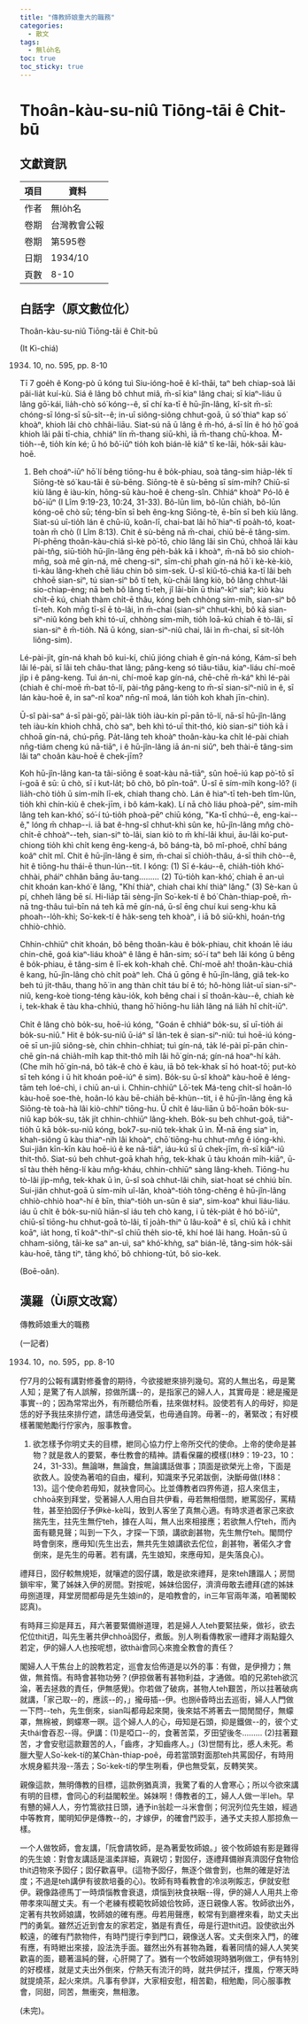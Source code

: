 ```yaml
---
title: "傳教師娘重大的職務"
categories:
  - 散文
tags:
  - 無lo̍h名
toc: true
toc_sticky: true
---
```


# Thoân-kàu-su-niû Tiōng-tāi ê Chit-bū

## 文獻資訊

| 項目 | 資料 |
|---|---|
| 作者 | 無lo̍h名 |
| 卷期 | 台灣教會公報 |
| 卷期 | 第595卷 |
| 日期 | 1934/10 |
| 頁數 | 8-10 |

## 白話字（原文數位化）

Thoân-kàu-su-niû Tiōng-tāi ê Chit-bū

(It Kì-chiá)

1934. 10, no. 595, pp. 8-10

Tī 7 goe̍h ê Kong-pò ū kóng tuì Siu-ióng-hoē ê kî-thāi, taⁿ beh chiap-soà lâi pâi-lia̍t kuí-kù. Siá ê lâng bô chhut miâ, m̄-sī kiaⁿ lâng chai; sī kiaⁿ-liáu ū lâng gō͘-kái, lia̍h-chò só͘ kóng--ê, sī chí ka-tī ê hū-jîn-lâng, kî-si̍t m̄-sī: chóng-sī lóng-sī sū-si̍t--ê; in-uī siông-siông chhut-goā, ū só͘ thiaⁿ kap só͘ khoàⁿ, khioh lâi chò chhâi-liāu. Siat-sú nā ū lâng ê m̄-hó, á-sī lín ê hó hō͘ goá khioh lâi pâi tī-chia, chhiáⁿ lín m̄-thang siū-khì, iā m̄-thang chū-khoa. M̄-tio̍h--ê, tio̍h kín ké; ū hó bô͘-iūⁿ tio̍h koh bián-lē kiâⁿ tī ke-lāi, ho̍k-sāi kàu-hoē.

1. Beh choáⁿ-iūⁿ hō͘ lí bêng tiōng-hu ê bo̍k-phiau, soà tâng-sim hia̍p-le̍k tī Siōng-tè só͘ kau-tāi ê sù-bēng. Siōng-tè ê sù-bēng sī sím-mi̍h? Chiū-sī kiù lâng ê iàu-kín, hōng-sū kàu-hoē ê cheng-sîn. Chhiáⁿ khoàⁿ Pó-lô ê bô͘-iūⁿ (I Lîm 9:19-23, 10:24, 31-33). Bô-lūn lim, bô-lūn chia̍h, bô-lūn kóng-oē chò sū; téng-bīn sī beh êng-kng Siōng-tè, ē-bīn sī beh kiù lâng. Siat-sú uī-tio̍h lán ê chū-iû, koân-lī, chai-bat lâi hō͘ hiaⁿ-tī poa̍h-tó, koat-toàn m̄ chò (I Lîm 8:13). Chit ê sù-bēng nā m̄-chai, chiū bē-ē tâng-sim. Pí-phēng thoân-kàu-chiá sì-kè pò͘-tō, chio lâng lâi sìn Chú, chhoā lâi kàu pài-tn̂g, siū-tio̍h hū-jîn-lâng ēng pe̍h-ba̍k kā i khoàⁿ, m̄-nā bô sio chioh-mn̄g, soà mē gín-ná, mē cheng-siⁿ, sīm-chì phah gín-ná hō͘ i kè-kè-kiò, tì-kàu lâng-kheh chē liáu chin bô sim-sek. Ū-sî kiû-tō-chiá ka-tī lâi beh chhoē sian-siⁿ, tú sian-siⁿ bô tī teh, kù-chāi lâng kiò, bô lâng chhut-lâi sio-chiap-èng; nā beh bô lâng tī-teh, jî lāi-bīn ū thiaⁿ-kìⁿ siaⁿ; kiò kàu chi̍t-ē kú, chiah thàm chi̍t-ē thâu, kóng beh chhòng sím-mi̍h, sian-siⁿ bô tī-teh. Koh mn̄g tī-sî ē tò-lâi, ìn m̄-chai (sian-siⁿ chhut-khì, bô kā sian-siⁿ-niû kóng beh khì tó-uī, chhòng sím-mi̍h, tio̍h loā-kú chiah ē tò-lâi, sī sian-siⁿ ê m̄-tio̍h. Nā ū kóng, sian-siⁿ-niû chai, lâi ìn m̄-chai, sī sit-lo̍h liông-sim).

Lé-pài-ji̍t, gín-ná khah bô kui-kí, chiū jióng chiah ê gín-ná kóng, Kám-sī beh lâi lé-pài, sī lâi teh châu-that lâng; pâng-keng só tiâu-tiâu, kiaⁿ-liáu chí-moē ji̍p i ê pâng-keng. Tuì án-ni, chí-moē kap gín-ná, chē-chē m̄-káⁿ khì lé-pài (chiah ê chí-moē m̄-bat tō-lí, pài-tn̂g pâng-keng to m̄-sī sian-siⁿ-niû in ê, sī lán kàu-hoē ê, in saⁿ-nî koaⁿ nn̄g-nî moá, lán tio̍h koh khah jīn-chin).

Ū-sî pài-saⁿ á-sī pài-gō͘, pài-la̍k tio̍h iàu-kín pī-pān tō-lí, nā-sī hū-jîn-lâng teh iàu-kín khioh chhâ, chò saⁿ, beh khì tó-uī thit-thó, kiò sian-siⁿ tio̍h kā i chhoā gín-ná, chú-pn̄g. Pa̍t-lâng teh khoàⁿ thoân-kàu-ka chi̍t lé-pài chiah nn̄g-tiám cheng kú nā-tiāⁿ, i ê hū-jîn-lâng iā án-ni siūⁿ, beh thài-ē tâng-sim lâi taⁿ choân kàu-hoē ê chek-jīm?

Koh hū-jîn-lâng kan-ta tâi-siōng ê soat-kàu nā-tiāⁿ, sûn hoē-iú kap pò͘-tō sī í-goā ê sū: ū chò, sī i kut-la̍t; bô chò, bô pîn-toāⁿ. Ū-sî ē sím-mi̍h kong-lô? (i lia̍h-chò tio̍h ū sím-mi̍h lī-ek, chiah thang chò. Lán ê hiaⁿ-tī teh-beh tîm-lûn, tio̍h khì chín-kiù ê chek-jīm, i bô kám-kak). Lí nā chò liáu phoà-pēⁿ, sím-mi̍h lâng teh kan-khó͘, só͘-í tú-tio̍h phoà-pēⁿ chiū kóng, "Ka-tī chhú--ê, eng-kai--ê," lóng m̄ chhap--i. iā bat ê-hng-sî chhut-khì sûn ke, hū-jîn-lâng mn̂g chò-chi̍t-ē chhoàⁿ--teh, sian-siⁿ tò-lâi, sian kiò to m̄ khí-lâi khui, āu-lâi ko͘-put-chiong tio̍h khì chi̍t keng êng-keng-á, bô báng-tà, bô mî-phoē, chhī báng koâⁿ chi̍t mî. Chit ê hū-jîn-lâng ê sim, m̄-chai sī chio̍h-thâu, á-sī thih chò--ê, hit ê tiōng-hu thái-ē thun-lún--tit. I kóng: (1) Sī é-káu--ê, chia̍h-tio̍h khó͘-chhài, pháiⁿ chhân bāng āu-tang......... (2) Tú-tio̍h kan-khó͘, chiah ē an-uì chit khoán kan-khó͘ ê lâng, "Khí thiàⁿ, chiah chai khí thiàⁿ lâng." (3) Sè-kan ū pí, chheh lâng bē sí. Hi-lia̍p tāi sèng-jîn So͘-kek-tí ê bó͘ Chàn-thiap-poê, m̄-nā tng-thâu tuì-bīn ná teh kā mē gín-ná, ū-sî ēng chuí kui seng-khu kā phoah--lo̍h-khì; So͘-kek-tí ê ha̍k-seng teh khoàⁿ, i iā bô siū-khì, hoán-tńg chhiò-chhiò.

Chhin-chhiūⁿ chit khoán, bô bêng thoân-kàu ê bo̍k-phiau, chit khoán lē iáu chin-chē, goá kiaⁿ-liáu khoàⁿ ê lâng ē hân-sim; só͘-í taⁿ beh lâi kóng ū bêng ê bo̍k-phiau, ē tâng-sim ê lī-ek koh-khah chē. Chí-moē ah! thoân-kàu-chiá ê kang, hū-jîn-lâng chò chi̍t poàⁿ leh. Chá ū gōng ê hū-jîn-lâng, giâ tek-ko beh tú ji̍t-thâu, thang hō͘ in ang thàn chi̍t táu bí ē tó; hô-hòng lia̍t-uī sian-siⁿ-niû, keng-koè tiong-téng kàu-io̍k, koh bêng chai i sī thoân-kàu--ê, chiah kè i, tek-khak ē tàu kha-chhiú, thang hō͘ hiōng-hu lia̍h lâng ná lia̍h hî chi̍t-iūⁿ.

Chi̍t ê lâng chò bo̍k-su, hoē-iú kóng, "Goán ē chhiáⁿ bo̍k-su, sī uī-tio̍h ái bo̍k-su-niû." Hit ê bo̍k-su-niû ū-iáⁿ sī lân-tek ê sian-siⁿ-niû: tuì hoē-iú kóng-oē sī un-jiû siông-sè, chin chhin-chhiat; tuì gín-ná, ta̍k lé-pài pī-pān chin-chē gín-ná chia̍h-mi̍h kap thit-thô mi̍h lâi hō͘ gín-ná; gín-ná hoaⁿ-hí ka̍h. (Che mi̍h hō͘ gín-ná, bô ta̍k-ê chò ē kàu, iā bô tek-khak sī hó hoat-tō͘; put-kò sī teh kóng i ū hit khoán poê-iúⁿ ê sim). Bo̍k-su ū-sî khoàⁿ kàu-hoē ê léng-tām teh loé-chì, i chiū an-uì i. Chhin-chhiūⁿ Lō͘-tek Má-teng chi̍t-sî hoân-ló kàu-hoē soe-thè, hoân-ló kàu bē-chia̍h bē-khùn--tit, i ê hū-jîn-lâng ēng kā Siōng-tè toà-hà lâi kiò-chhíⁿ tiōng-hu. Ū chi̍t ê láu-liān ū bô͘-hoān bo̍k-su-niû kap bo̍k-su, ta̍k ji̍t chhin-chhiūⁿ lâng-kheh. Bo̍k-su beh chhut-goā, tiāⁿ-tio̍h ū kā bo̍k-su-niû kóng, bok7-su-niû tek-khak ū ìn. M̄-nā ēng siaⁿ ìn, khah-siông ū kàu thiaⁿ-nih lâi khoàⁿ, chō͘ tiōng-hu chhut-mn̂g ê ióng-khì. Sui-jiân kīn-kīn kàu hoē-iú ê ke nā-tiāⁿ, iáu-kú sī ū chek-jīm, m̄-sī kiâⁿ-iû thit-thô. Siat-sú beh chhut-goā khah hn̄g, tek-khak ū tàu khoán mi̍h-kiāⁿ, ū-sî tàu the̍h hêng-lí kàu mn̂g-kháu, chhin-chhiūⁿ sàng lâng-kheh. Tiōng-hu tò-lâi ji̍p-mn̂g, tek-khak ū ìn, ū-sî soà chhut-lâi chih, siat-hoat sé chhiú bīn. Sui-jiân chhut-goā ū sím-mi̍h uî-lân, khoàⁿ-tio̍h tông-chêng ê hū-jîn-lâng chhiò-chhiò hoaⁿ-hí ê bīn, thiaⁿ-tio̍h un-sûn ê siaⁿ, sim-koaⁿ khui liáu-liáu. iáu ū chi̍t ê bo̍k-su-niû hiān-sî iáu teh chò kang, i ū te̍k-pia̍t ê hó bô͘-iūⁿ, chiū-sī tiōng-hu chhut-goā tò-lâi, tī joa̍h-thiⁿ ū lâu-koāⁿ ê sî, chiū kā i chhit koāⁿ, ia̍t hong, tī koâⁿ-thiⁿ-sî chiū the̍h sio-tē, khí hoé lâi hang. Hoān-sū ū chham-siông, tāi-ke saⁿ an-uì, saⁿ khó͘-khǹg, saⁿ bián-lē, tâng-sim ho̍k-sāi kàu-hoē, tâng tiⁿ, tâng khó͘, bô chhiong-tu̍t, bô sio-kek.

(Boē-oân).

## 漢羅（Ùi原文改寫）

傳教師娘重大的職務

(一記者)

1934. 10，no. 595，pp. 8-10

佇7月的公報有講對修養會的期待，今欲接紲來排列幾句。寫的人無出名，毋是驚人知；是驚了有人誤解，掠做所講--的，是指家己的婦人人，其實毋是：總是攏是事實--的；因為常常出外，有所聽佮所看，抾來做材料。設使若有人的毋好，抑是恁的好予我抾來排佇遮，請恁毋通受氣，也毋通自誇。毋著--的，著緊改；有好模樣著閣勉勵行佇家內，服事教會。

1. 欲怎樣予你明丈夫的目標，紲同心協力佇上帝所交代的使命。上帝的使命是甚物？就是救人的要緊，奉仕教會的精神。請看保羅的模樣(I林9：19-23，10：24，31-33)。無論啉，無論食，無論講話做事；頂面是欲榮光上帝，下面是欲救人。設使為著咱的自由，權利，知識來予兄弟跋倒，決斷毋做(I林8：13)。這个使命若毋知，就袂會同心。比並傳教者四界佈道，招人來信主，chhoā來到拜堂，受著婦人人用白目共伊看，毋若無相借問，紲罵囡仔，罵精牲，甚至拍囡仔予伊kè-kè叫，致到人客坐了真無心適。有時求道者家己來欲揣先生，拄先生無佇teh，據在人叫，無人出來相接應；若欲無人佇teh，而內面有聽見聲；叫到一下久，才探一下頭，講欲創甚物，先生無佇teh。閣問佇時會倒來，應毋知(先生出去，無共先生娘講欲去佗位，創甚物，著偌久才會倒來，是先生的毋著。若有講，先生娘知，來應毋知，是失落良心)。

禮拜日，囡仔較無規矩，就嚷遮的囡仔講，敢是欲來禮拜，是來teh蹧蹋人；房間鎖牢牢，驚了姊妹入伊的房間。對按呢，姊妹佮囡仔，濟濟毋敢去禮拜(遮的姊妹毋捌道理，拜堂房間都毋是先生娘in的，是咱教會的，in三年官兩年滿，咱著閣較認真)。

有時拜三抑是拜五，拜六著要緊備辦道理，若是婦人人teh要緊抾柴，做衫，欲去佗位thit迌，叫先生著共伊chhoā囡仔，煮飯。別人咧看傳教家一禮拜才兩點鐘久若定，伊的婦人人也按呢想，欲thài會同心來擔全教會的責任？

閣婦人人干焦台上的說教若定，巡會友佮佈道是以外的事：有做，是伊搰力；無做，無貧惰。有時會甚物功勞？(伊掠做著有甚物利益，才通做。咱的兄弟teh欲沉淪，著去拯救的責任，伊無感覺)。你若做了破病，甚物人teh艱苦，所以拄著破病就講，「家己取--的，應該--的，」攏毋插--伊。也捌ê昏時出去巡街，婦人人門做一下閂--teh，先生倒來，sian叫都毋起來開，後來姑不將著去一間閒間仔，無蠓罩，無棉被，飼蠓寒一暝。這个婦人人的心，毋知是石頭，抑是鐵做--的，彼个丈夫thái會吞忍--得。伊講：(1)是啞口--的，食著苦菜，歹田望後冬......... (2)拄著艱苦，才會安慰這款艱苦的人，「齒疼，才知齒疼人。」(3)世間有比，慼人未死。希臘大聖人So͘-kek-tí的某Chàn-thiap-poê，毋若當頭對面那teh共罵囡仔，有時用水規身軀共潑--落去；So͘-kek-tí的學生咧看，伊也無受氣，反轉笑笑。

親像這款，無明傳教的目標，這款例猶真濟，我驚了看的人會寒心；所以今欲來講有明的目標，會同心的利益閣較坐。姊妹啊！傳教者的工，婦人人做一半leh。早有戇的婦人人，夯竹篙欲拄日頭，通予in翁趁一斗米會倒；何況列位先生娘，經過中等教育，閣明知伊是傳教--的，才嫁伊，的確會鬥跤手，通予丈夫掠人那掠魚一樣。

一个人做牧師，會友講，「阮會請牧師，是為著愛牧師娘。」彼个牧師娘有影是難得的先生娘：對會友講話是溫柔詳細，真親切；對囡仔，逐禮拜備辦真濟囡仔食物佮thit迌物來予囡仔；囡仔歡喜甲。(這物予囡仔，無逐个做會到，也無的確是好法度；不過是teh講伊有彼款培養的心)。牧師有時看教會的冷淡咧餒志，伊就安慰伊。親像路德馬丁一時煩惱教會衰退，煩惱到袂食袂睏--得，伊的婦人人用共上帝帶孝來叫醒丈夫。有一个老練有模範牧師娘佮牧師，逐日親像人客。牧師欲出外，定著有共牧師娘講，牧師娘的確有應。毋若用聲應，較常有到廳裡來看，助丈夫出門的勇氣。雖然近近到會友的家若定，猶是有責任，毋是行遊thit迌。設使欲出外較遠，的確有鬥款物件，有時鬥提行李到門口，親像送人客。丈夫倒來入門，的確有應，有時紲出來接，設法洗手面。雖然出外有甚物為難，看著同情的婦人人笑笑歡喜的面，聽著溫純的聲，心肝開了了。猶有一个牧師娘現時猶咧做工，伊有特別的好模樣，就是丈夫出外倒來，佇熱天有流汗的時，就共伊拭汗，擛風，佇寒天時就提燒茶，起火來烘。凡事有參詳，大家相安慰，相苦勸，相勉勵，同心服事教會，同甜，同苦，無衝突，無相激。

(未完)。
